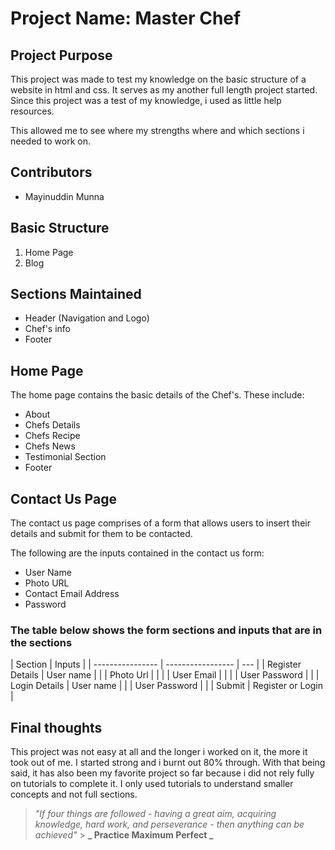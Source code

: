 # Project Name: Master Chef

## Project Purpose

This project was made to test my knowledge on the basic structure of a website in html and css. It serves as my another full length project started. Since this project was a test of my knowledge, i used as little help resources.

This allowed me to see where my strengths where and which sections i needed to work on.

## Contributors

- Mayinuddin Munna

## Basic Structure

1. Home Page
2. Blog

## Sections Maintained

- Header (Navigation and Logo)
- Chef's info
- Footer

## Home Page

The home page contains the basic details of the Chef's. These include:

- About
- Chefs Details
- Chefs Recipe
- Chefs News
- Testimonial Section
- Footer

## Contact Us Page

The contact us page comprises of a form that allows users to insert their details and submit for them to be contacted.

The following are the inputs contained in the contact us form:

- User Name
- Photo URL
- Contact Email Address
- Password

### The table below shows the form sections and inputs that are in the sections

| Section          | Inputs            |
| ---------------- | ----------------- | --- |
| Register Details | User name         |
|                  | Photo Url         |     |
|                  | User Email        |     |
|                  | User Password     |     |
| Login Details    | User name         |
|                  | User Password     |     |
| Submit           | Register or Login |

## Final thoughts

This project was not easy at all and the longer i worked on it, the more it took out of me. I started strong and i burnt out 80% through. With that being said, it has also been my favorite project so far because i did not rely fully on tutorials to complete it. I only used tutorials to understand smaller concepts and not full sections.

> _"If four things are followed - having a great aim, acquiring knowledge, hard work, and perseverance - then anything can be achieved"_ > **_ Practice Maximum Perfect _**
